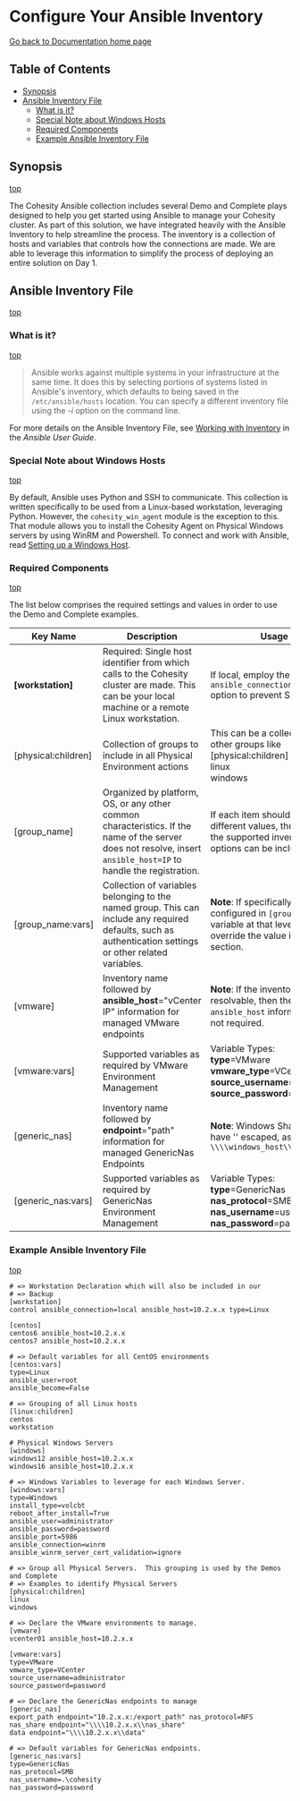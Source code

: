 # Configure Your Ansible Inventory

[Go back to Documentation home page ](../README.md)

## Table of Contents
- [Synopsis](#synopsis)
- [Ansible Inventory File](#Ansible-Inventory-File)
    - [What is it?](#What-is-it)
    - [Special Note about Windows Hosts](#Special-Note-about-Windows-Hosts)
    - [Required Components](#Required-Components)
    - [Example Ansible Inventory File](#Example-Ansible-Inventory-File)

## Synopsis
[top](#Configure-Your-Ansible-Inventory)

The Cohesity Ansible collection includes several Demo and Complete plays designed to help you get started using Ansible to manage your Cohesity cluster.  As part of this solution, we have integrated heavily with the Ansible Inventory to help streamline the process.  The inventory is a collection of hosts and variables that controls how the connections are made.  We are able to leverage this information to simplify the process of deploying an entire solution on Day 1.

## Ansible Inventory File
[top](#Configure-Your-Ansible-Inventory)

### What is it?
[top](#Configure-Your-Ansible-Inventory)

> Ansible works against multiple systems in your infrastructure at the same time. It does this by selecting portions of systems listed in Ansible's inventory, which defaults to being saved in the `/etc/ansible/hosts` location. You can specify a different inventory file using the *-i <path>* option on the command line.

For more details on the Ansible Inventory File, see [Working with Inventory](https://docs.ansible.com/ansible/latest/user_guide/intro_inventory.html) in the *Ansible User Guide*.

### Special Note about Windows Hosts
[top](#Configure-Your-Ansible-Inventory)

By default, Ansible uses Python and SSH to communicate.  This collection is written specifically to be used from a Linux-based workstation, leveraging Python.  However, the `cohesity_win_agent` module is the exception to this.  That module allows you to install the Cohesity Agent on Physical Windows servers by using WinRM and Powershell.  To connect and work with Ansible, read [Setting up a Windows Host](https://docs.ansible.com/ansible/latest/user_guide/windows_setup.html).

### Required Components
[top](#Configure-Your-Ansible-Inventory)

The list below comprises the required settings and values in order to use the Demo and Complete examples.

| Key Name | Description | Usage |
| --- | --- | --- |
| **[workstation]** | Required: Single host identifier from which calls to the Cohesity cluster are made.  This can be your local machine or a remote Linux workstation.  | If local, employ the `ansible_connection=local` option to prevent SSH calls. |
| [physical:children] | Collection of groups to include in all Physical Environment actions | This can be a collection of other groups like<br>[physical:children]<br>linux<br>windows |
| [group_name] | Organized by platform, OS, or any other common characteristics.  If the name of the server does not resolve, insert `ansible_host=IP` to handle the registration.|  If each item should have different values, then each of the supported inventory options can be included there. |
| [group_name:vars] | Collection of variables belonging to the named group.  This can include any required defaults, such as authentication settings or other related variables. | **Note**: If specifically configured in `[group_name]`, a variable at that level will override the value in this section. |
| [vmware] | Inventory name followed by **ansible_host**="vCenter IP" information for managed VMware endpoints | **Note**: If the inventory name is resolvable, then the `ansible_host` information is not required. |
| [vmware:vars] | Supported variables as required by VMware Environment Management | Variable Types:<br>**type**=VMware<br>**vmware_type**=VCenter<br>**source_username**=username<br>**source_password**=password|
| [generic_nas] | Inventory name followed by **endpoint**="path" information for managed GenericNas Endpoints | **Note**: Windows Shares must have '\' escaped, as in: `\\\\windows_host\\share_name` |
| [generic_nas:vars] | Supported variables as required by GenericNas Environment Management | Variable Types:<br>**type**=GenericNas<br>**nas_protocol**=SMB<br>**nas_username**=username<br>**nas_password**=password|

### Example Ansible Inventory File
[top](#Configure-Your-Ansible-Inventoryy)

```
# => Workstation Declaration which will also be included in our
# => Backup
[workstation]
control ansible_connection=local ansible_host=10.2.x.x type=Linux

[centos]
centos6 ansible_host=10.2.x.x
centos7 ansible_host=10.2.x.x

# => Default variables for all CentOS environments
[centos:vars]
type=Linux
ansible_user=root
ansible_become=False

# => Grouping of all Linux hosts
[linux:children]
centos
workstation

# Physical Windows Servers
[windows]
windows12 ansible_host=10.2.x.x
windows16 ansible_host=10.2.x.x

# => Windows Variables to leverage for each Windows Server.
[windows:vars]
type=Windows
install_type=volcbt
reboot_after_install=True
ansible_user=administrator
ansible_password=password
ansible_port=5986
ansible_connection=winrm
ansible_winrm_server_cert_validation=ignore

# => Group all Physical Servers.  This grouping is used by the Demos and Complete
# => Examples to identify Physical Servers
[physical:children]
linux
windows

# => Declare the VMware environments to manage.
[vmware]
vcenter01 ansible_host=10.2.x.x

[vmware:vars]
type=VMware
vmware_type=VCenter
source_username=administrator
source_password=password

# => Declare the GenericNas endpoints to manage
[generic_nas]
export_path endpoint="10.2.x.x:/export_path" nas_protocol=NFS
nas_share endpoint="\\\\10.2.x.x\\nas_share"
data endpoint="\\\\10.2.x.x\\data"

# => Default variables for GenericNas endpoints.
[generic_nas:vars]
type=GenericNas
nas_protocol=SMB
nas_username=.\cohesity
nas_password=password
```
